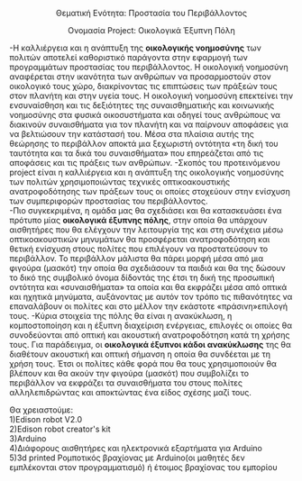 <p align="center"> 
Θεματική Ενότητα: Προστασία του Περιβάλλοντος 
</p>
<p align="center"> 
Ονομασία Project: Οικολογικά Έξυπνη Πόλη
</p>

-Η καλλιέργεια και η ανάπτυξη της **οικολογικής νοημοσύνης** των πολιτών  αποτελεί καθοριστικό παράγοντα στην εφαρμογή των προγραμμάτων προστασίας του περιβάλλοντος. Η οικολογική νοημοσύνη αναφέρεται στην ικανότητα των ανθρώπων να προσαρμοστούν στον οικολογικό τους χώρο, διακρίνοντας τις επιπτώσεις των πράξεών τους στον πλανήτη και στην υγεία τους. Η οικολογική νοημοσύνη επεκτείνει την ενσυναίσθηση και τις δεξιότητες της συναισθηματικής και κοινωνικής νοημοσύνης στα φυσικά οικοσυστήματα  και οδηγεί τους ανθρώπους να διακινούν συναισθήματα για τον πλανήτη και να παίρνουν αποφάσεις για να βελτιώσουν την κατάστασή του. Μέσα στα πλαίσια αυτής της θεώρησης το περιβάλλον αποκτά μια ξεχωριστή οντότητα «τη δική του ταυτότητα και τα δικά του συναισθήματα» που επηρεάζεται από τις αποφάσεις και τις πράξεις των ανθρώπων. 
-Σκοπός του προτεινόμενου project είναι η καλλιέργεια και η ανάπτυξη της οικολογικής νοημοσύνης των πολιτών χρησιμοποιώντας τεχνικές οπτικοακουστικής ανατροφοδότησης των πράξεων τους οι οποίες στοχεύουν στην ενίσχυση των συμπεριφορών προστασίας του περιβάλλοντος.  
-Πιο συγκεκριμένα, η ομάδα μας θα σχεδιάσει και θα κατασκευάσει ένα πρότυπο μίας **οικολογικά έξυπνης πόλης**, στην οποία θα υπάρχουν αισθητήρες που θα ελέγχουν την λειτουργία της και στη συνέχεια μέσω οπτικοακουστικών μηνυμάτων θα προσφέρεται ανατροφοδότηση και θετική ενίσχυση στους πολίτες που επιλέγουν να προστατεύσουν το περιβάλλον. Το περιβάλλον μάλιστα θα πάρει μορφή μέσα από μια φιγούρα (μασκότ) την οποία θα σχεδιάσουν τα παιδιά και θα της δώσουν το δικό της συμβολικό όνομα δίδοντάς της έτσι τη δική της προσωπική οντότητα και «συναισθήματα» τα οποία και θα εκφράζει μέσα από οπτικά και ηχητικά μηνύματα, αυξάνοντας με αυτόν τον τρόπο τις πιθανότητες να επαναλάβουν οι πολίτες και στο μέλλον την εκάστοτε «πράσινη»επιλογή τους. 
-Κύρια στοιχεία της πόλης θα είναι η ανακύκλωση, η κομποστοποίηση και η έξυπνη διαχείριση ενέργειας, επιλογές οι οποίες θα συνοδεύονται από οπτική και ακουστική ανατροφοδότηση κατά τη χρήσης τους. Για παράδειγμα, οι **οικολογικά έξυπνοι κάδοι ανακύκλωσης** της θα διαθέτουν ακουστική και οπτική σήμανση η οποία θα συνδέεται με τη χρήση τους. Έτσι οι πολίτες κάθε φορά που θα τους χρησιμοποιούν θα βλέπουν και θα ακούν την φιγούρα (μασκότ)  που συμβολίζει το περιβάλλον να εκφράζει τα συναισθήματα του στους πολίτες αλληλεπιδρώντας και αποκτώντας ένα είδος σχέσης μαζί τους.  

Θα χρειαστούμε:
<br />1)Edison robot V2.0
<br />2)Edison robot creator's kit
<br />3)Arduino
<br />4)Διάφορους αισθητήρες και ηλεκτρονικά εξαρτήματα για Arduino
<br />5)3d printed Ρομποτικός βραχίονας με Arduino(οι μαθητές δεν εμπλέκονται στον προγραμματισμό) ή έτοιμος βραχίονας του εμπορίου 
